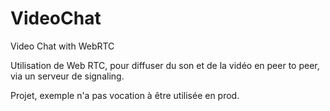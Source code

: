 # VideoChat
Video Chat with WebRTC

Utilisation de Web RTC, pour diffuser du son et de la vidéo en peer to peer, via un serveur de signaling.

Projet, exemple n'a pas vocation à être utilisée en prod.